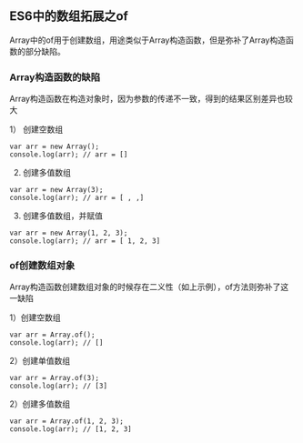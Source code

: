 ## ES6中的数组拓展之of

Array中的of用于创建数组，用途类似于Array构造函数，但是弥补了Array构造函数的部分缺陷。

### Array构造函数的缺陷

Array构造函数在构造对象时，因为参数的传递不一致，得到的结果区别差异也较大

1） 创建空数组

```
var arr = new Array();
console.log(arr); // arr = []
```

2) 创建多值数组

```
var arr = new Array(3); 
console.log(arr); // arr = [ , ,]
```

3) 创建多值数组，并赋值

```
var arr = new Array(1, 2, 3); 
console.log(arr); // arr = [ 1, 2, 3]
```

### of创建数组对象

Array构造函数创建数组对象的时候存在二义性（如上示例），of方法则弥补了这一缺陷

1）创建空数组

```
var arr = Array.of();
console.log(arr); // []
```

2）创建单值数组

```
var arr = Array.of(3);
console.log(arr); // [3]
```

2）创建多值数组

```
var arr = Array.of(1, 2, 3);
console.log(arr); // [1, 2, 3]
```
